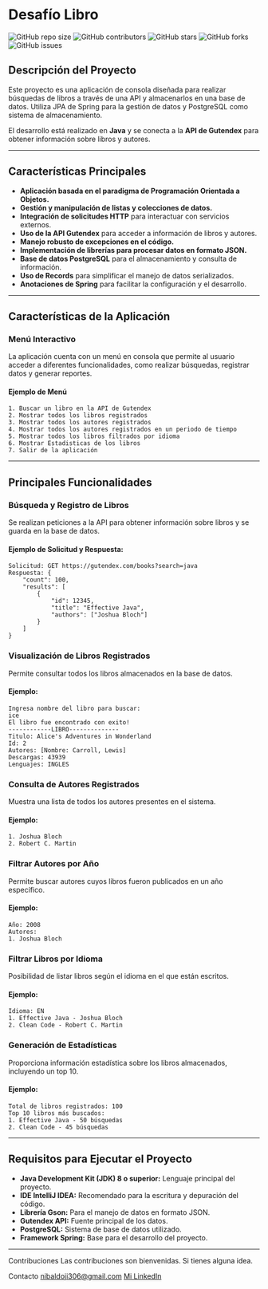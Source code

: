 # Desafío Libro

![GitHub repo size](https://img.shields.io/github/repo-size/xNitox/DesafioLibro)
![GitHub contributors](https://img.shields.io/github/contributors/xNitox/DesafioLibro)
![GitHub stars](https://img.shields.io/github/stars/xNitox/DesafioLibro?style=social)
![GitHub forks](https://img.shields.io/github/forks/xNitox/DesafioLibro?style=social)
![GitHub issues](https://img.shields.io/github/issues/xNitox/DesafioLibro)


## **Descripción del Proyecto**

Este proyecto es una aplicación de consola diseñada para realizar búsquedas de libros a través de una API y almacenarlos en una base de datos. Utiliza JPA de Spring para la gestión de datos y PostgreSQL como sistema de almacenamiento.

El desarrollo está realizado en **Java** y se conecta a la **API de Gutendex** para obtener información sobre libros y autores.

---

## **Características Principales**

- **Aplicación basada en el paradigma de Programación Orientada a Objetos.**
- **Gestión y manipulación de listas y colecciones de datos.**
- **Integración de solicitudes HTTP** para interactuar con servicios externos.
- **Uso de la API Gutendex** para acceder a información de libros y autores.
- **Manejo robusto de excepciones en el código.**
- **Implementación de librerías para procesar datos en formato JSON.**
- **Base de datos PostgreSQL** para el almacenamiento y consulta de información.
- **Uso de Records** para simplificar el manejo de datos serializados.
- **Anotaciones de Spring** para facilitar la configuración y el desarrollo.

---

## **Características de la Aplicación**

### **Menú Interactivo**

La aplicación cuenta con un menú en consola que permite al usuario acceder a diferentes funcionalidades, como realizar búsquedas, registrar datos y generar reportes.

#### Ejemplo de Menú
```
1. Buscar un libro en la API de Gutendex
2. Mostrar todos los libros registrados
3. Mostrar todos los autores registrados
4. Mostrar todos los autores registrados en un periodo de tiempo
5. Mostrar todos los libros filtrados por idioma
6. Mostrar Estadisticas de los libros
7. Salir de la aplicación
```

---

## **Principales Funcionalidades**

### **Búsqueda y Registro de Libros**

Se realizan peticiones a la API para obtener información sobre libros y se guarda en la base de datos.

#### Ejemplo de Solicitud y Respuesta:
```
Solicitud: GET https://gutendex.com/books?search=java
Respuesta: {
    "count": 100,
    "results": [
        {
            "id": 12345,
            "title": "Effective Java",
            "authors": ["Joshua Bloch"]
        }
    ]
}
```

### **Visualización de Libros Registrados**

Permite consultar todos los libros almacenados en la base de datos.

#### Ejemplo:
```
Ingresa nombre del libro para buscar:
ice
El libro fue encontrado con exito!
------------LIBRO--------------
Titulo: Alice's Adventures in Wonderland
Id: 2
Autores: [Nombre: Carroll, Lewis]
Descargas: 43939
Lenguajes: INGLES
```

### **Consulta de Autores Registrados**

Muestra una lista de todos los autores presentes en el sistema.

#### Ejemplo:
```
1. Joshua Bloch
2. Robert C. Martin
```

### **Filtrar Autores por Año**

Permite buscar autores cuyos libros fueron publicados en un año específico.

#### Ejemplo:
```
Año: 2008
Autores:
1. Joshua Bloch
```

### **Filtrar Libros por Idioma**

Posibilidad de listar libros según el idioma en el que están escritos.

#### Ejemplo:
```
Idioma: EN
1. Effective Java - Joshua Bloch
2. Clean Code - Robert C. Martin
```

### **Generación de Estadísticas**

Proporciona información estadística sobre los libros almacenados, incluyendo un top 10.

#### Ejemplo:
```
Total de libros registrados: 100
Top 10 libros más buscados:
1. Effective Java - 50 búsquedas
2. Clean Code - 45 búsquedas
```

---

## **Requisitos para Ejecutar el Proyecto**

- **Java Development Kit (JDK) 8 o superior:** Lenguaje principal del proyecto.
- **IDE IntelliJ IDEA:** Recomendado para la escritura y depuración del código.
- **Librería Gson:** Para el manejo de datos en formato JSON.
- **Gutendex API:** Fuente principal de los datos.
- **PostgreSQL:** Sistema de base de datos utilizado.
- **Framework Spring:** Base para el desarrollo del proyecto.

---

Contribuciones
Las contribuciones son bienvenidas. Si tienes alguna idea.


Contacto
[nibaldoji306@gmail.com](mailto:tu-email@example.com)
[Mi LinkedIn](https://www.linkedin.com/in/nibaldocontreras/)
